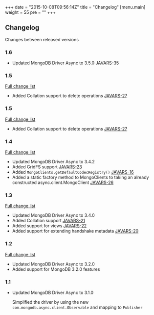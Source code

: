 +++
date = "2015-10-08T09:56:14Z"
title = "Changelog"
[menu.main]
  weight = 55
  pre = "<i class='fa fa-cog'></i>"
+++

## Changelog

Changes between released versions

### 1.6

  * Updated MongoDB Driver Async to 3.5.0 [JAVARS-35](https://jira.mongodb.org/browse/JAVARS-35)

### 1.5
[Full change list](https://jira.mongodb.org/issues/?jql=project%20%3D%20JAVARS%20AND%20fixVersion%20%3D%201.5)

  * Added Collation support to delete operations [JAVARS-27](https://jira.mongodb.org/browse/JAVARS-27)

### 1.5
[Full change list](https://jira.mongodb.org/issues/?jql=project%20%3D%20JAVARS%20AND%20fixVersion%20%3D%201.5)

  * Added Collation support to delete operations [JAVARS-27](https://jira.mongodb.org/browse/JAVARS-27)

### 1.4
[Full change list](https://jira.mongodb.org/issues/?jql=project%20%3D%20JAVARS%20AND%20fixVersion%20%3D%201.4)

  * Updated MongoDB Driver Async to 3.4.2
  * Added GridFS support [JAVARS-23](https://jira.mongodb.org/browse/JAVARS-23)
  * Added `MongoClients.getDefaultCodecRegistry()` [JAVARS-16](https://jira.mongodb.org/browse/JAVARS-16)
  * Added a static factory method to MongoClients to taking an already constructed async.client.MongoClient [JAVARS-26](https://jira.mongodb.org/browse/JAVARS-26)


### 1.3

[Full change list](https://jira.mongodb.org/issues/?jql=project%20%3D%20JAVARS%20AND%20fixVersion%20%3D%201.3)

  * Updated MongoDB Driver Async to 3.4.0
  * Added Collation support [JAVARS-21](https://jira.mongodb.org/browse/JAVARS-21)
  * Added support for views [JAVARS-22](https://jira.mongodb.org/browse/JAVARS-22)
  * Added support for extending handshake metadata [JAVARS-20](https://jira.mongodb.org/browse/JAVARS-20)

### 1.2

[Full change list](https://jira.mongodb.org/issues/?jql=project%20%3D%20JAVARX%20AND%20fixVersion%20%3D%201.2)

  * Updated MongoDB Driver Async to 3.2.0
  * Added support for MongoDB 3.2.0 features

### 1.1 

  * Updated MongoDB Driver Async to 3.1.0
  
    Simplified the driver by using the new `com.mongodb.async.client.Observable` and mapping to `Publisher`

